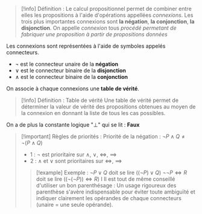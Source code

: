 >[!info] Définition :
>Le calcul propositionnel permet de combiner entre elles les propositions à l'aide d'opérations appellées _connexions_.
>Les trois plus importantes connexions sont __la négation__, __la conjonction__, __la disjonction__.
>On appelle _connexion_ tous _procédé permetant de fabriquer une proposition à partir de propositions données_

Les connexions sont représentées à l'aide de symboles appelés connecteurs.
- $\neg$ est le connecteur unaire de la __négation__
- $\lor$ est le connecteur binaire de la __disjonction__
- $\land$ est le connecteur binaire de la __conjonction__

On associe à chaque connexions une __table de vérité__.

>[!info] Définition : Table de vérité 
>Une table de vérité permet de déterminer la valeur de vérité des propositions obtenues au moyen de la connexion en donnant la liste de tous les cas possibles.

On a de plus la constante logique "$\bot$" qui se lit : __Faux__

>[!important] Règles de priorités :
>Priorité de la négation : $\neg P \land Q \neq \neg (P\land Q)$
>- 1  : $\neg$ est prioritaire sur $\land$, $\lor$, $\iff$, $\implies$
>- 2  : $\land$ et $\lor$ sont prioritaires sur $\iff$, $\implies$ 
>
>>[!example] Exemple :
>>$\neg P \lor Q$ doit se lire $((\neg P) \lor Q)$ 
>>$\neg \neg P \iff R$ doit se lire $((\neg(\neg P)) \iff R)$
>I
>Il est tout de même conseillé d'utiliser un bon parenthésage :
>Un usage rigoureux des parenthèse s'avère indispensable pour éviter toute ambiguïté et indiquer clairement les opérandes de chaque connecteurs (unaire = une seule opérande).
